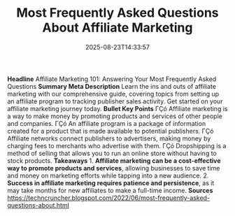 ﻿---
title: "Most Frequently Asked Questions About Affiliate Marketing"
date: "2025-08-23T14:33:57"
category: "Markets"
summary: ""
slug: "most frequently asked questions about affiliate marketing"
source_urls:
  - "https://techncruncher.blogspot.com/2022/06/most-frequently-asked-questions-about.html"
seo:
  title: "Most Frequently Asked Questions About Affiliate Marketing | Hash n Hedge"
  description: ""
  keywords: ["news", "markets", "brief"]
---
**Headline** Affiliate Marketing 101: Answering Your Most Frequently Asked Questions  **Summary Meta Description** Learn the ins and outs of affiliate marketing with our comprehensive guide, covering topics from setting up an affiliate program to tracking publisher sales activity. Get started on your affiliate marketing journey today.  **Bullet Key Points**  ΓÇó Affiliate marketing is a way to make money by promoting products and services of other people and companies. ΓÇó An affiliate program is a package of information created for a product that is made available to potential publishers. ΓÇó Affiliate networks connect publishers to advertisers, making money by charging fees to merchants who advertise with them. ΓÇó Dropshipping is a method of selling that allows you to run an online store without having to stock products.  **Takeaways**  1.  **Affiliate marketing can be a cost-effective way to promote products and services**, allowing businesses to save time and money on marketing efforts while tapping into a new audience. 2.  **Success in affiliate marketing requires patience and persistence**, as it may take months for new affiliates to make a full-time income.  **Sources**  https://techncruncher.blogspot.com/2022/06/most-frequently-asked-questions-about.html 
